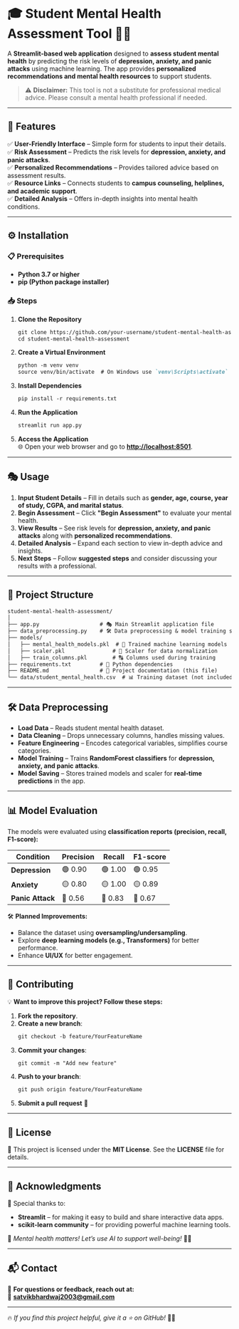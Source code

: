 # 🎓 Student Mental Health Assessment Tool 🧠💙  

A **Streamlit-based web application** designed to **assess student mental health** by predicting the risk levels of **depression, anxiety, and panic attacks** using machine learning. The app provides **personalized recommendations and mental health resources** to support students.  

> ⚠️ **Disclaimer:** This tool is not a substitute for professional medical advice. Please consult a mental health professional if needed.

---

## 📌 Features  

✅ **User-Friendly Interface** – Simple form for students to input their details.  
✅ **Risk Assessment** – Predicts the risk levels for **depression, anxiety, and panic attacks**.  
✅ **Personalized Recommendations** – Provides tailored advice based on assessment results.  
✅ **Resource Links** – Connects students to **campus counseling, helplines, and academic support**.  
✅ **Detailed Analysis** – Offers in-depth insights into mental health conditions.  

---

## ⚙️ Installation  

### 📋 Prerequisites  

- **Python 3.7 or higher**  
- **pip (Python package installer)**  

### 📥 Steps  

1. **Clone the Repository**  
   ```markdown
   git clone https://github.com/your-username/student-mental-health-assessment.git
   cd student-mental-health-assessment
   ```

2. **Create a Virtual Environment**  
   ```markdown
   python -m venv venv
   source venv/bin/activate  # On Windows use `venv\Scripts\activate`
   ```

3. **Install Dependencies**  
   ```markdown
   pip install -r requirements.txt
   ```

4. **Run the Application**  
   ```markdown
   streamlit run app.py
   ```

5. **Access the Application**  
   🌐 Open your web browser and go to **[http://localhost:8501](http://localhost:8501)**.  

---

## 🎭 Usage  

1. **Input Student Details** – Fill in details such as **gender, age, course, year of study, CGPA, and marital status**.  
2. **Begin Assessment** – Click **"Begin Assessment"** to evaluate your mental health.  
3. **View Results** – See risk levels for **depression, anxiety, and panic attacks** along with **personalized recommendations**.  
4. **Detailed Analysis** – Expand each section to view in-depth advice and insights.  
5. **Next Steps** – Follow **suggested steps** and consider discussing your results with a professional.  

---

## 📂 Project Structure  

```markdown
student-mental-health-assessment/
│
├── app.py                   # 🎭 Main Streamlit application file
├── data_preprocessing.py    # 🛠️ Data preprocessing & model training script
├── models/
│   ├── mental_health_models.pkl  # 🧠 Trained machine learning models
│   ├── scaler.pkl               # 🔄 Scaler for data normalization
│   ├── train_columns.pkl        # 🔠 Columns used during training
├── requirements.txt         # 📌 Python dependencies
├── README.md                # 📖 Project documentation (this file)
└── data/student_mental_health.csv  # 📊 Training dataset (not included in repo)
```

---

## 🛠️ Data Preprocessing  

- **Load Data** – Reads student mental health dataset.  
- **Data Cleaning** – Drops unnecessary columns, handles missing values.  
- **Feature Engineering** – Encodes categorical variables, simplifies course categories.  
- **Model Training** – Trains **RandomForest classifiers** for **depression, anxiety, and panic attacks**.  
- **Model Saving** – Stores trained models and scaler for **real-time predictions** in the app.  

---

## 📊 Model Evaluation  

The models were evaluated using **classification reports (precision, recall, F1-score):**  

| Condition       | Precision | Recall | F1-score |
|----------------|----------|--------|----------|
| **Depression** | 🟢 0.90  | 🟢 1.00 | 🟢 0.95 |
| **Anxiety**    | 🟡 0.80  | 🟡 1.00 | 🟡 0.89 |
| **Panic Attack** | 🔴 0.56  | 🔴 0.83 | 🔴 0.67 |

🛠️ **Planned Improvements:**  
- Balance the dataset using **oversampling/undersampling**.  
- Explore **deep learning models (e.g., Transformers)** for better performance.  
- Enhance **UI/UX** for better engagement.  

---

## 🤝 Contributing  

💡 **Want to improve this project? Follow these steps:**  

1. **Fork the repository**.  
2. **Create a new branch**:  
   ```markdown
   git checkout -b feature/YourFeatureName
   ```
3. **Commit your changes**:  
   ```markdown
   git commit -m "Add new feature"
   ```
4. **Push to your branch**:  
   ```markdown
   git push origin feature/YourFeatureName
   ```
5. **Submit a pull request** 🚀  

---

## 📜 License  

📄 This project is licensed under the **MIT License**. See the **LICENSE** file for details.  

---

## 🙏 Acknowledgments  

💙 Special thanks to:  
- **Streamlit** – for making it easy to build and share interactive data apps.  
- **scikit-learn community** – for providing powerful machine learning tools.  

📢 *Mental health matters! Let’s use AI to support well-being!* 💙🚀  

---

## 📬 Contact  

📧 **For questions or feedback, reach out at:**  
📩 **satvikbhardwaj2003@gmail.com**  

---

🔥 *If you find this project helpful, give it a ⭐ on GitHub!* 🚀🎉  

